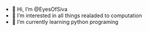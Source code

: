 - 👋 Hi, I’m @EyesOfSiva
- 👀 I’m interested in all things realaded to computation
- 🌱 I’m currently learning python programing

<!---
EyesOfSiva/EyesOfSiva is a ✨ special ✨ repository because its `README.md` (this file) appears on your GitHub profile.
You can click the Preview link to take a look at your changes.
--->
